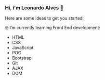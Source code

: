 ### Hi, i'm Leonardo Alves 👋


Here are some ideas to get you started:

🤓 I’m currently learning Front End development:

- HTML
 - CSS
 - JavaScript
 - POO
 - Bootstrap
 - Git
 - AJAX
 - DOM

